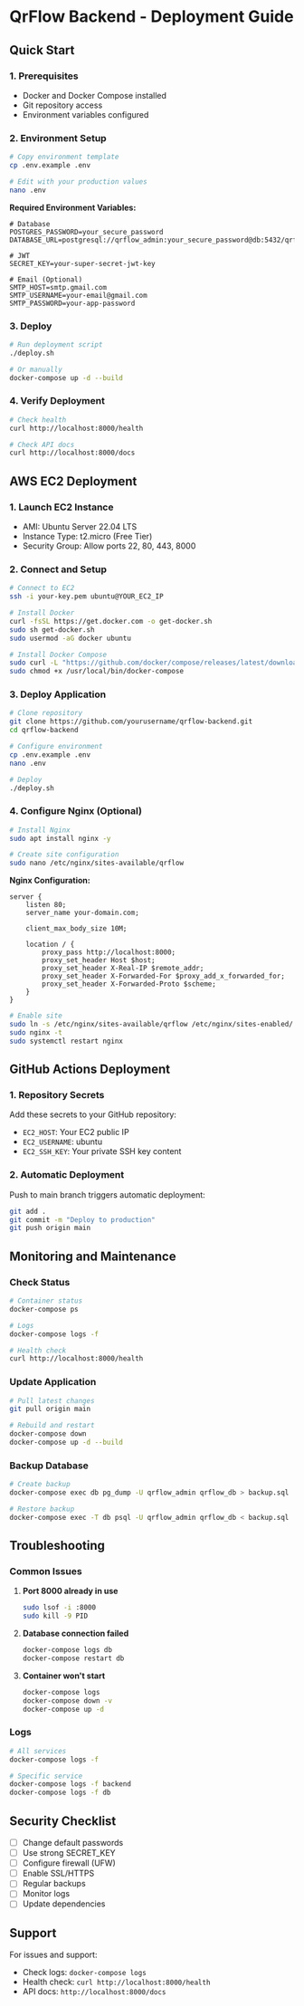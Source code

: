 # QrFlow Backend - Deployment Guide

## Quick Start

### 1. Prerequisites
- Docker and Docker Compose installed
- Git repository access
- Environment variables configured

### 2. Environment Setup

```bash
# Copy environment template
cp .env.example .env

# Edit with your production values
nano .env
```

**Required Environment Variables:**
```env
# Database
POSTGRES_PASSWORD=your_secure_password
DATABASE_URL=postgresql://qrflow_admin:your_secure_password@db:5432/qrflow_db

# JWT
SECRET_KEY=your-super-secret-jwt-key

# Email (Optional)
SMTP_HOST=smtp.gmail.com
SMTP_USERNAME=your-email@gmail.com
SMTP_PASSWORD=your-app-password
```

### 3. Deploy

```bash
# Run deployment script
./deploy.sh

# Or manually
docker-compose up -d --build
```

### 4. Verify Deployment

```bash
# Check health
curl http://localhost:8000/health

# Check API docs
curl http://localhost:8000/docs
```

## AWS EC2 Deployment

### 1. Launch EC2 Instance
- AMI: Ubuntu Server 22.04 LTS
- Instance Type: t2.micro (Free Tier)
- Security Group: Allow ports 22, 80, 443, 8000

### 2. Connect and Setup

```bash
# Connect to EC2
ssh -i your-key.pem ubuntu@YOUR_EC2_IP

# Install Docker
curl -fsSL https://get.docker.com -o get-docker.sh
sudo sh get-docker.sh
sudo usermod -aG docker ubuntu

# Install Docker Compose
sudo curl -L "https://github.com/docker/compose/releases/latest/download/docker-compose-$(uname -s)-$(uname -m)" -o /usr/local/bin/docker-compose
sudo chmod +x /usr/local/bin/docker-compose
```

### 3. Deploy Application

```bash
# Clone repository
git clone https://github.com/yourusername/qrflow-backend.git
cd qrflow-backend

# Configure environment
cp .env.example .env
nano .env

# Deploy
./deploy.sh
```

### 4. Configure Nginx (Optional)

```bash
# Install Nginx
sudo apt install nginx -y

# Create site configuration
sudo nano /etc/nginx/sites-available/qrflow
```

**Nginx Configuration:**
```nginx
server {
    listen 80;
    server_name your-domain.com;

    client_max_body_size 10M;

    location / {
        proxy_pass http://localhost:8000;
        proxy_set_header Host $host;
        proxy_set_header X-Real-IP $remote_addr;
        proxy_set_header X-Forwarded-For $proxy_add_x_forwarded_for;
        proxy_set_header X-Forwarded-Proto $scheme;
    }
}
```

```bash
# Enable site
sudo ln -s /etc/nginx/sites-available/qrflow /etc/nginx/sites-enabled/
sudo nginx -t
sudo systemctl restart nginx
```

## GitHub Actions Deployment

### 1. Repository Secrets
Add these secrets to your GitHub repository:

- `EC2_HOST`: Your EC2 public IP
- `EC2_USERNAME`: ubuntu
- `EC2_SSH_KEY`: Your private SSH key content

### 2. Automatic Deployment
Push to main branch triggers automatic deployment:

```bash
git add .
git commit -m "Deploy to production"
git push origin main
```

## Monitoring and Maintenance

### Check Status
```bash
# Container status
docker-compose ps

# Logs
docker-compose logs -f

# Health check
curl http://localhost:8000/health
```

### Update Application
```bash
# Pull latest changes
git pull origin main

# Rebuild and restart
docker-compose down
docker-compose up -d --build
```

### Backup Database
```bash
# Create backup
docker-compose exec db pg_dump -U qrflow_admin qrflow_db > backup.sql

# Restore backup
docker-compose exec -T db psql -U qrflow_admin qrflow_db < backup.sql
```

## Troubleshooting

### Common Issues

1. **Port 8000 already in use**
   ```bash
   sudo lsof -i :8000
   sudo kill -9 PID
   ```

2. **Database connection failed**
   ```bash
   docker-compose logs db
   docker-compose restart db
   ```

3. **Container won't start**
   ```bash
   docker-compose logs
   docker-compose down -v
   docker-compose up -d
   ```

### Logs
```bash
# All services
docker-compose logs -f

# Specific service
docker-compose logs -f backend
docker-compose logs -f db
```

## Security Checklist

- [ ] Change default passwords
- [ ] Use strong SECRET_KEY
- [ ] Configure firewall (UFW)
- [ ] Enable SSL/HTTPS
- [ ] Regular backups
- [ ] Monitor logs
- [ ] Update dependencies

## Support

For issues and support:
- Check logs: `docker-compose logs`
- Health check: `curl http://localhost:8000/health`
- API docs: `http://localhost:8000/docs`
